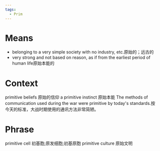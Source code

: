 ```yaml
---
tags:
  - Prim
---
```

# Means
- belonging to a very simple society with no industry, etc.原始的；远古的
- very strong and not based on reason, as if from the earliest period of human life原始本能的
# Context
primitive beliefs
原始的信仰
a primitive instinct
原始本能
The methods of communication used during the war were primitive by today's standards.按今天的标准，大战时期使用的通讯方法非常简陋。
# Phrase
primitive cell 初基胞;原发细胞;初基原胞
primitive culture 原始文明